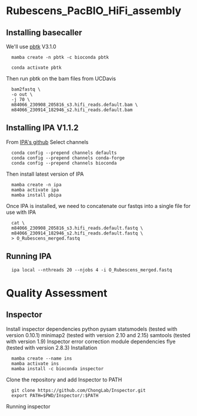 # Rubescens_PacBIO_HiFi_assembly
## Installing basecaller
We'll use [pbtk](https://github.com/PacificBiosciences/pbbioconda) V3.1.0
```
  mamba create -n pbtk -c bioconda pbtk
```
```
  conda activate pbtk
```
Then run pbtk on the bam files from UCDavis
```
  bam2fastq \
  -o out \
  -j 70 \
  m84066_230908_205816_s3.hifi_reads.default.bam \
  m84066_230914_182946_s2.hifi_reads.default.bam
```
## Installing IPA V1.1.2
From [IPA's github](https://github.com/PacificBiosciences/pbipa)
Select channels
```
  conda config --prepend channels defaults
  conda config --prepend channels conda-forge
  conda config --prepend channels bioconda
```
Then install latest version of IPA
```
  mamba create -n ipa
  mamba activate ipa
  mamba install pbipa
```

Once IPA is installed, we need to concatenate our fastqs into a single file for use with IPA
```
  cat \
  m84066_230908_205816_s3.hifi_reads.default.fastq \
  m84066_230914_182946_s2.hifi_reads.default.fastq \
  > O_Rubescens_merged.fastq
```

## Running IPA
```
  ipa local --nthreads 20 --njobs 4 -i O_Rubescens_merged.fastq
```
# Quality Assessment
## Inspector
Install inspector dependencies
  python
  pysam
  statsmodels (tested with version 0.10.1)
  minimap2 (tested with version 2.10 and 2.15)
  samtools (tested with version 1.9)
Inspector error correction module dependencies
  flye (tested with version 2.8.3)
Installation
```
  mamba create --name ins
  mamba activate ins
  mamba install -c bioconda inspector
```
Clone the repository and add Inspector to PATH
```
  git clone https://github.com/ChongLab/Inspector.git
  export PATH=$PWD/Inspector/:$PATH
```
Running inspector
```

